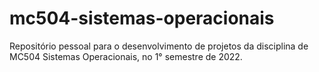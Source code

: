 # mc504-sistemas-operacionais
Repositório pessoal para o desenvolvimento de projetos da disciplina de MC504 Sistemas Operacionais, no 1° semestre de 2022.
